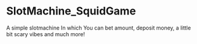 # SlotMachine_SquidGame
A simple slotmachine In which You can bet amount, deposit money, a little bit scary vibes and much more!
